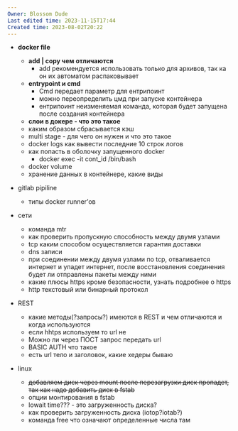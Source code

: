 ```yaml
---
Owner: Blossom Dude
Last edited time: 2023-11-15T17:44
Created time: 2023-08-02T20:22
---
```

- **docker file**
    - **add | copy чем отличаются**
        - add рекомендуется использовать только для архивов, так ка он их автоматом распаковывает
    - **entrypoint и cmd**
        - Cmd передает параметр для ентрипоинт
        - можно переопределить цмд при запуске контейнера
        - ентрипоинт неизменяемая команда, которая будет запущена после создания контейнера
    - **слои в докере - что это такое**
    - каким образом сбрасывается кэш
    - multi stage - для чего он нужен и что это такое
    - docker logs как вывести последние 10 строк логов
    - как попасть в оболочку запущенного docker
        - docker exec -it cont_id /bin/bash
    - docker volume
    - хранение данных в контейнере, какие виды
- gitlab pipiline
    - типы docker runner’ов
- сети
    - команда mtr
    - как проверить пропускную способность между двумя узлами
    - tcp каким способом осуществляется гарантия доставки
    - dns записи
    - при соединении между двумя узлами по tcp, отваливается интернет и упадет интернет, после восстановления соединения будет ли отправлены пакеты между ними
    - какие плюсы https кроме безопасности, узнать подробнее о https
    - http текстовый или бинарный протокол
- REST
    - какие методы(?запросы?) имеются в REST и чем отличаются и когда используются
    - если hhtps используем то url не
    - Можно ли через ПОСТ запрос передать url
    - BASIC AUTH что такое
    - есть url тело и заголовок, какие хедеры бываю
- linux
    
    - ~~добавляем диск через mount после перезагрузки диск пропадет, так как надо добавить диск в fstab~~
    - опции монтирования в fstab
    - lowait time??? - это загруженность диска?
    - как проверить загруженность диска (iotop?iotab?)
    - команда free что означают определенные числа там